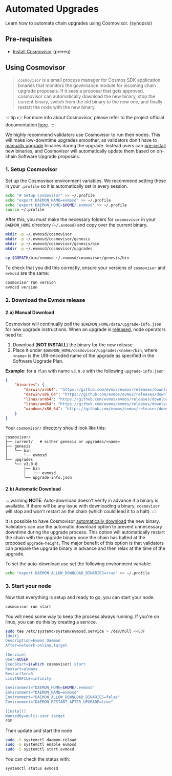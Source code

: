 <!--
order: 3
-->

# Automated Upgrades

Learn how to automate chain upgrades using Cosmovisor. {synopsis}

## Pre-requisites

- [Install Cosmovisor](https://docs.cosmos.network/main/tooling/cosmovisor#installation)
  {prereq}

## Using Cosmovisor

> `cosmovisor` is a small process manager for Cosmos SDK application binaries
> that monitors the governance module for incoming chain upgrade proposals. If
> it sees a proposal that gets approved, cosmovisor can automatically download
> the new binary, stop the current binary, switch from the old binary to the new
> one, and finally restart the node with the new binary.

::: tip 👉 For more info about Cosmovisor, please refer to the project official
documentation [here](https://docs.cosmos.network/main/tooling/cosmovisor). :::

<!-- markdown-link-check-disable-next-line -->

We highly recommend validators use Cosmovisor to run their nodes. This will make
low-downtime upgrades smoother, as validators don't have to
[manually upgrade](./manual.md) binaries during the upgrade. Instead users can
[pre-install](#manual-download) new binaries, and Cosmovisor will automatically
update them based on on-chain Software Upgrade proposals.

### 1. Setup Cosmovisor

Set up the Cosmovisor environment variables. We recommend setting these in your
`.profile` so it is automatically set in every session.

```bash
echo "# Setup Cosmovisor" >> ~/.profile
echo "export DAEMON_NAME=evmosd" >> ~/.profile
echo "export DAEMON_HOME=$HOME/.evmosd" >> ~/.profile
source ~/.profile
```

After this, you must make the necessary folders for `cosmosvisor` in your
`DAEMON_HOME` directory (`~/.evmosd`) and copy over the current binary.

```bash
mkdir -p ~/.evmosd/cosmovisor
mkdir -p ~/.evmosd/cosmovisor/genesis
mkdir -p ~/.evmosd/cosmovisor/genesis/bin
mkdir -p ~/.evmosd/cosmovisor/upgrades

cp $GOPATH/bin/evmosd ~/.evmosd/cosmovisor/genesis/bin
```

To check that you did this correctly, ensure your versions of `cosmovisor` and
`evmosd` are the same:

```bash
cosmovisor run version
evmosd version
```

### 2. Download the Evmos release

<!-- NOTE: Using a h4 tag here so the relative markdown link used at the top of this document works -->

<h4 id="manual-download">2.a) Manual Download</h4>

Cosmovisor will continually poll the `$DAEMON_HOME/data/upgrade-info.json` for
new upgrade instructions. When an upgrade is
[released](https://github.com/evmos/evmos/releases), node operators need to:

1. Download (**NOT INSTALL**) the binary for the new release
2. Place it under `$DAEMON_HOME/cosmovisor/upgrades/<name>/bin`, where `<name>`
   is the URI-encoded name of the upgrade as specified in the Software Upgrade
   Plan.

**Example**: for a `Plan` with name `v3.0.0` with the following
`upgrade-info.json`:

```json
{
    "binaries": {
        "darwin/arm64": "https://github.com/evmos/evmos/releases/download/v3.0.0/evmos_3.0.0_Darwin_arm64.tar.gz",
        "darwin/x86_64": "https://github.com/evmos/evmos/releases/download/v3.0.0/evmos_3.0.0_Darwin_x86_64.tar.gz",
        "linux/arm64": "https://github.com/evmos/evmos/releases/download/v3.0.0/evmos_3.0.0_Linux_arm64.tar.gz",
        "linux/amd64": "https://github.com/evmos/evmos/releases/download/v3.0.0/evmos_3.0.0_Linux_amd64.tar.gz",
        "windows/x86_64": "https://github.com/evmos/evmos/releases/download/v3.0.0/evmos_3.0.0_Windows_x86_64.zip"
    }
}
```

Your `cosmovisor/` directory should look like this:

```shell
cosmovisor/
├── current/   # either genesis or upgrades/<name>
├── genesis
│   └── bin
│       └── evmosd
└── upgrades
    └── v3.0.0
        ├── bin
        │   └── evmosd
        └── upgrade-info.json
```

#### 2.b) Automatic Download

::: warning **NOTE**: Auto-download doesn't verify in advance if a binary is
available. If there will be any issue with downloading a binary, `cosmovisor`
will stop and won't restart an the chain (which could lead it to a halt). :::

It is possible to have Cosmovisor
[automatically download](https://docs.cosmos.network/main/tooling/cosmovisor#auto-download)
the new binary. Validators can use the automatic download option to prevent
unnecessary downtime during the upgrade process. This option will automatically
restart the chain with the upgrade binary once the chain has halted at the
proposed `upgrade-height`. The major benefit of this option is that validators
can prepare the upgrade binary in advance and then relax at the time of the
upgrade.

To set the auto-download use set the following environment variable:

```bash
echo "export DAEMON_ALLOW_DOWNLOAD_BINARIES=true" >> ~/.profile
```

### 3. Start your node

Now that everything is setup and ready to go, you can start your node.

```bash
cosmovisor run start
```

You will need some way to keep the process always running. If you're on linux,
you can do this by creating a service.

```bash
sudo tee /etc/systemd/system/evmosd.service > /dev/null <<EOF
[Unit]
Description=Evmos Daemon
After=network-online.target

[Service]
User=$USER
ExecStart=$(which cosmovisor) start
Restart=always
RestartSec=3
LimitNOFILE=infinity

Environment="DAEMON_HOME=$HOME/.evmosd"
Environment="DAEMON_NAME=evmosd"
Environment="DAEMON_ALLOW_DOWNLOAD_BINARIES=false"
Environment="DAEMON_RESTART_AFTER_UPGRADE=true"

[Install]
WantedBy=multi-user.target
EOF
```

Then update and start the node

```bash
sudo -S systemctl daemon-reload
sudo -S systemctl enable evmosd
sudo -S systemctl start evmosd
```

You can check the status with:

```bash
systemctl status evmosd
```
